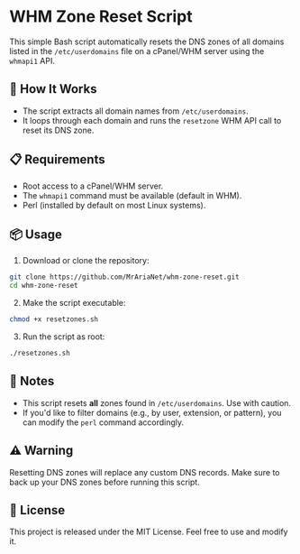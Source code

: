 # WHM Zone Reset Script

This simple Bash script automatically resets the DNS zones of all domains listed in the `/etc/userdomains` file on a cPanel/WHM server using the `whmapi1` API.

## 🔧 How It Works

- The script extracts all domain names from `/etc/userdomains`.
- It loops through each domain and runs the `resetzone` WHM API call to reset its DNS zone.

## 📋 Requirements

- Root access to a cPanel/WHM server.
- The `whmapi1` command must be available (default in WHM).
- Perl (installed by default on most Linux systems).

## 📦 Usage

1. Download or clone the repository:

```bash
git clone https://github.com/MrAriaNet/whm-zone-reset.git
cd whm-zone-reset
````

2. Make the script executable:

```bash
chmod +x resetzones.sh
```

3. Run the script as root:

```bash
./resetzones.sh
```

## 📝 Notes

* This script resets **all** zones found in `/etc/userdomains`. Use with caution.
* If you'd like to filter domains (e.g., by user, extension, or pattern), you can modify the `perl` command accordingly.

## ⚠️ Warning

Resetting DNS zones will replace any custom DNS records. Make sure to back up your DNS zones before running this script.

## 📄 License

This project is released under the MIT License. Feel free to use and modify it.
